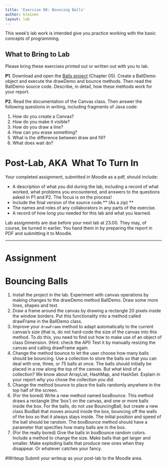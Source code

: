 ```yaml
---
title: 'Exercise 08: Bouncing Balls'
author: kleinen
layout: lab
---
```



This week’s lab work is intended give you practice working with the basic concepts of programming.

## What to Bring to Lab

Please bring these exercises printed out or written out with you to lab.

**P1**. Download and open the [Balls project](https://github.com/htw-imi-info1/exercise08) (Chapter 05). Create a BallDemo object and execute the drawDemo and bounce methods. Then read the BallDemo source code. Describe, in detail, how these methods work for your report.

**P2.** Read the documentation of the Canvas class. Then answer the following questions in writing, including fragments of Java code:

  1. How do you create a Canvas?
  2. How do you make it visible?
  3. How do you draw a line?
  4. How can you erase something?
  5. What is the difference between draw and fill?
  6. What does wait do?

# Post-Lab, AKA  What To Turn In

Your completed assignment, submitted in Moodle as a pdf, should include:

- A description of what you did during the lab, including a record of what worked, what problems you encountered, and answers to the questions asked in P1 and P2. The focus is on the process!
- Include the final version of the source code.** (As a zip)
**
- The names and roles of any collaborators in any parts of the exercise.
- A record of how long you needed for this lab and what you learned.

Lab assignments are due before your next lab at 23.00. They may, of course, be turned in earlier. You hand them in by preparing the report in PDF and submitting it to Moodle.

* * *

# Assignment

# Bouncing Balls

1. Install the project in the lab. Experiment with canvas operations by making changes to the drawDemo method BallDemo. Draw some more lines, shapes and text.
2. Draw a frame around the canvas by drawing a rectangle 20 pixels inside the window borders. Put this functionality into a method called drawFrame in the BallDemo class.
3. Improve your `drawFrame` method to adapt automatically to the current canvas’s size (that is, do not hard-code the size of the canvas into this method. To do this, you need to find out how to make use of an object of class Dimension. (Hint: check the API) Test it by manually resizing the canvas and calling drawFrame again.
4. Change the method bounce to let the user choose how many balls should be bouncing. Use a collection to store the balls so that you can deal with one, three, or 75 balls at once. The balls should initially be placed in a row along the top of the canvas. But what kind of a collection? We know about ArrayList, HashMap, and HashSet. Explain in your report why you chose the collection you did.
5. Change the method bounce to place the balls randomly anywhere in the top half of the screen.
6. (For the bored) Write a new method named boxBounce. This method draws a rectangle (the ‘box’) on the canvas, and one or more balls inside the box. For the balls, do not use BouncingBall, but create a new class BoxBall that moves around inside the box, bouncing off the walls of the box so that it always stays inside. The initial position and speed of the ball should be random. The boxBounce method should have a parameter that specifies how many balls are in the box.
7. (For the really bored) Give the balls in boxBounce random colors. Include a method to change the size. Make balls that get larger and smaller. Make exploding balls that produce new ones when they disappear. Or whatever catches your fancy.

#Writeup
Submit your writeup as your post-lab to the Moodle area.  

